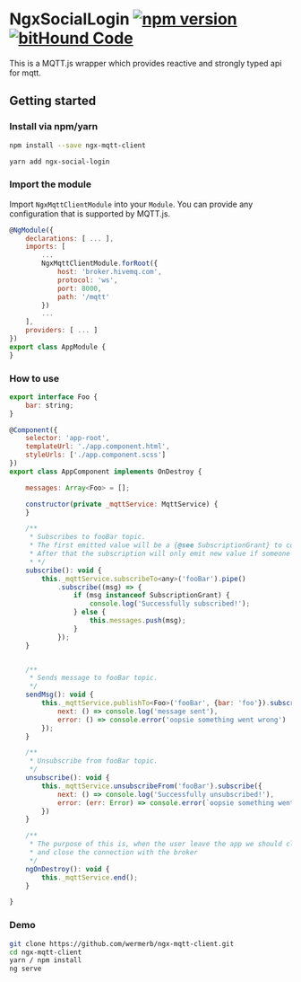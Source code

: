 # NgxSocialLogin [![npm version](https://badge.fury.io/js/ngx-mqtt-client.svg)](https://badge.fury.io/js/ngx-mqtt-client) [![bitHound Code](https://www.bithound.io/github/wermerb/ngx-mqtt-client/badges/code.svg)](https://www.bithound.io/github/wermerb/ngx-mqtt-client)

This is a MQTT.js wrapper which provides reactive and strongly typed api for mqtt.

## Getting started

### Install via npm/yarn 

```sh
npm install --save ngx-mqtt-client
```

```sh
yarn add ngx-social-login
```

### Import the module

Import `NgxMqttClientModule` into your `Module`.
You can provide any configuration that is supported by MQTT.js.

```javascript
@NgModule({
    declarations: [ ... ],
    imports: [
        ...
        NgxMqttClientModule.forRoot({
            host: 'broker.hivemq.com',
            protocol: 'ws',
            port: 8000,
            path: '/mqtt'
        })
        ...
    ],
    providers: [ ... ]
})
export class AppModule {
}
```

### How to use

```javascript
export interface Foo {
    bar: string;
}

@Component({
    selector: 'app-root',
    templateUrl: './app.component.html',
    styleUrls: ['./app.component.scss']
})
export class AppComponent implements OnDestroy {

    messages: Array<Foo> = [];

    constructor(private _mqttService: MqttService) {
    }

    /**
     * Subscribes to fooBar topic.
     * The first emitted value will be a {@see SubscriptionGrant} to confirm your subscription was successful. 
     * After that the subscription will only emit new value if someone publishes into the fooBar topic.
     * */
    subscribe(): void {
        this._mqttService.subscribeTo<any>('fooBar').pipe()
            .subscribe((msg) => {
                if (msg instanceof SubscriptionGrant) {
                    console.log('Successfully subscribed!');
                } else {
                    this.messages.push(msg);
                }
            });
    }


    /**
     * Sends message to fooBar topic.
     */
    sendMsg(): void {
        this._mqttService.publishTo<Foo>('fooBar', {bar: 'foo'}).subscribe({
            next: () => console.log('message sent'),
            error: () => console.error('oopsie something went wrong')
        });
    }

    /**
     * Unsubscribe from fooBar topic.
     */
    unsubscribe(): void {
        this._mqttService.unsubscribeFrom('fooBar').subscribe({
            next: () => console.log('Successfully unsubscribed!'),
            error: (err: Error) => console.error(`oopsie something went wrong: ${err.message}`)
        })
    }

    /**
     * The purpose of this is, when the user leave the app we should cleanup our subscriptions
     * and close the connection with the broker
     */
    ngOnDestroy(): void {
        this._mqttService.end();
    }

}

```

### Demo
```bash
git clone https://github.com/wermerb/ngx-mqtt-client.git
cd ngx-mqtt-client
yarn / npm install
ng serve
```
